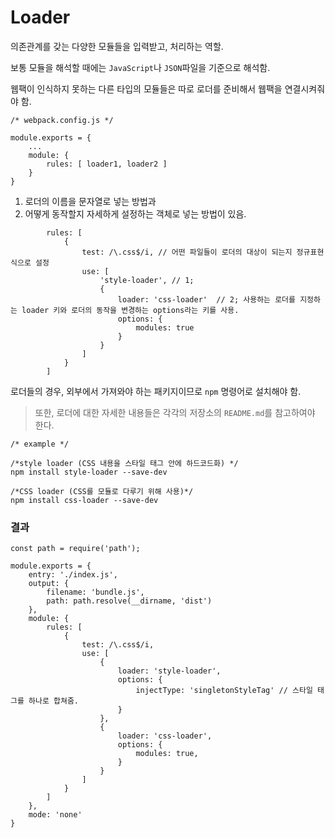 # **Loader**

의존관계를 갖는 다양한 모듈들을 입력받고, 처리하는 역할.

보통 모듈을 해석할 때에는 `JavaScript`나 `JSON`파일을 기준으로 해석함.

웹팩이 인식하지 못하는 다른 타입의 모듈들은 따로 로더를 준비해서 웹팩을 연결시켜줘야 함.

```
/* webpack.config.js */

module.exports = {
    ...
    module: {
        rules: [ loader1, loader2 ]
    }
}
```

1. 로더의 이름을 문자열로 넣는 방법과
2. 어떻게 동작할지 자세하게 설정하는 객체로 넣는 방법이 있음.

```
        rules: [
            {
                test: /\.css$/i, // 어떤 파일들이 로더의 대상이 되는지 정규표현식으로 설정
                use: [
                    'style-loader', // 1;
                    {
                        loader: 'css-loader'  // 2; 사용하는 로더를 지정하는 loader 키와 로더의 동작을 변경하는 options라는 키를 사용.
                        options: {
                            modules: true
                        }
                    }
                ]
            }
        ]
```

로더들의 경우, 외부에서 가져와야 하는 패키지이므로 `npm` 명령어로 설치해야 함.

> 또한, 로더에 대한 자세한 내용들은 각각의 저장소의 `README.md`를 참고하여야 한다.

```
/* example */

/*style loader (CSS 내용을 스타일 태그 안에 하드코드화) */
npm install style-loader --save-dev

/*CSS loader (CSS를 모듈로 다루기 위해 사용)*/
npm install css-loader --save-dev
```

### **결과**

```
const path = require('path');

module.exports = {
    entry: './index.js',
    output: {
        filename: 'bundle.js',
        path: path.resolve(__dirname, 'dist')
    },
    module: {
        rules: [
            {
                test: /\.css$/i,
                use: [
                    {
                        loader: 'style-loader',
                        options: {
                            injectType: 'singletonStyleTag' // 스타일 태그를 하나로 합쳐줌.
                        }
                    },
                    {
                        loader: 'css-loader',
                        options: {
                            modules: true,
                        }
                    }
                ]
            }
        ]
    },
    mode: 'none'
}
```
